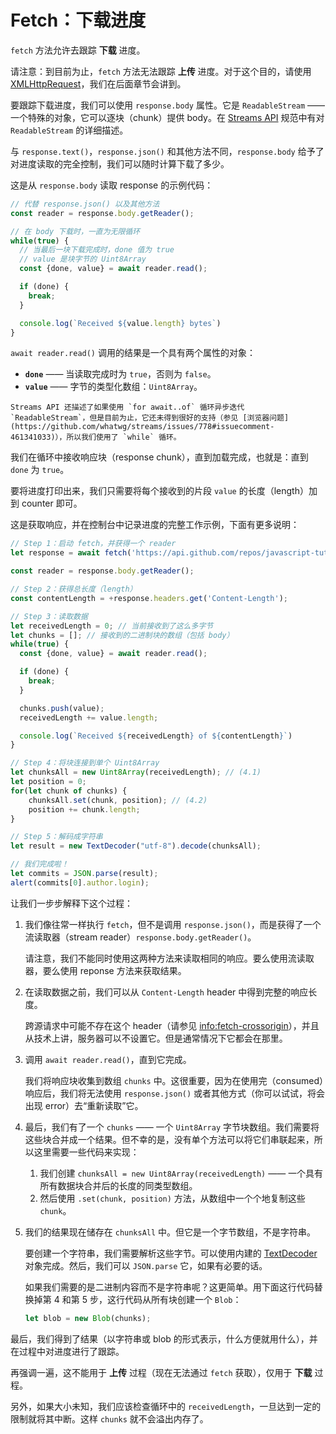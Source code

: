 
# Fetch：下载进度

`fetch` 方法允许去跟踪 **下载** 进度。

请注意：到目前为止，`fetch` 方法无法跟踪 **上传** 进度。对于这个目的，请使用 [XMLHttpRequest](info:xmlhttprequest)，我们在后面章节会讲到。

要跟踪下载进度，我们可以使用 `response.body` 属性。它是 `ReadableStream` —— 一个特殊的对象，它可以逐块（chunk）提供 body。在 [Streams API](https://streams.spec.whatwg.org/#rs-class) 规范中有对 `ReadableStream` 的详细描述。

与 `response.text()`，`response.json()` 和其他方法不同，`response.body` 给予了对进度读取的完全控制，我们可以随时计算下载了多少。

这是从 `response.body` 读取 response 的示例代码：

```js
// 代替 response.json() 以及其他方法
const reader = response.body.getReader();

// 在 body 下载时，一直为无限循环
while(true) {
  // 当最后一块下载完成时，done 值为 true
  // value 是块字节的 Uint8Array
  const {done, value} = await reader.read();

  if (done) {
    break;
  }

  console.log(`Received ${value.length} bytes`)
}
```

`await reader.read()` 调用的结果是一个具有两个属性的对象：
- **`done`** —— 当读取完成时为 `true`，否则为 `false`。
- **`value`** —— 字节的类型化数组：`Uint8Array`。

```smart
Streams API 还描述了如果使用 `for await..of` 循环异步迭代 `ReadableStream`，但是目前为止，它还未得到很好的支持（参见 [浏览器问题](https://github.com/whatwg/streams/issues/778#issuecomment-461341033)），所以我们使用了 `while` 循环。
```

我们在循环中接收响应块（response chunk），直到加载完成，也就是：直到 `done` 为 `true`。

要将进度打印出来，我们只需要将每个接收到的片段 `value` 的长度（length）加到 counter 即可。

这是获取响应，并在控制台中记录进度的完整工作示例，下面有更多说明：

```js run async
// Step 1：启动 fetch，并获得一个 reader
let response = await fetch('https://api.github.com/repos/javascript-tutorial/en.javascript.info/commits?per_page=100');

const reader = response.body.getReader();

// Step 2：获得总长度（length）
const contentLength = +response.headers.get('Content-Length');

// Step 3：读取数据
let receivedLength = 0; // 当前接收到了这么多字节
let chunks = []; // 接收到的二进制块的数组（包括 body）
while(true) {
  const {done, value} = await reader.read();

  if (done) {
    break;
  }

  chunks.push(value);
  receivedLength += value.length;

  console.log(`Received ${receivedLength} of ${contentLength}`)
}

// Step 4：将块连接到单个 Uint8Array
let chunksAll = new Uint8Array(receivedLength); // (4.1)
let position = 0;
for(let chunk of chunks) {
	chunksAll.set(chunk, position); // (4.2)
	position += chunk.length;
}

// Step 5：解码成字符串
let result = new TextDecoder("utf-8").decode(chunksAll);

// 我们完成啦！
let commits = JSON.parse(result);
alert(commits[0].author.login);
```

让我们一步步解释下这个过程：

1. 我们像往常一样执行 `fetch`，但不是调用 `response.json()`，而是获得了一个流读取器（stream reader）`response.body.getReader()`。

    请注意，我们不能同时使用这两种方法来读取相同的响应。要么使用流读取器，要么使用 reponse 方法来获取结果。
2. 在读取数据之前，我们可以从 `Content-Length` header 中得到完整的响应长度。

    跨源请求中可能不存在这个 header（请参见 <info:fetch-crossorigin>），并且从技术上讲，服务器可以不设置它。但是通常情况下它都会在那里。
3. 调用 `await reader.read()`，直到它完成。

    我们将响应块收集到数组 `chunks` 中。这很重要，因为在使用完（consumed）响应后，我们将无法使用 `response.json()` 或者其他方式（你可以试试，将会出现 error）去“重新读取”它。
4. 最后，我们有了一个 `chunks` —— 一个 `Uint8Array` 字节块数组。我们需要将这些块合并成一个结果。但不幸的是，没有单个方法可以将它们串联起来，所以这里需要一些代码来实现：
    1. 我们创建 `chunksAll = new Uint8Array(receivedLength)` —— 一个具有所有数据块合并后的长度的同类型数组。
    2. 然后使用 `.set(chunk, position)` 方法，从数组中一个个地复制这些 `chunk`。
5. 我们的结果现在储存在 `chunksAll` 中。但它是一个字节数组，不是字符串。

    要创建一个字符串，我们需要解析这些字节。可以使用内建的 [TextDecoder](info:text-decoder) 对象完成。然后，我们可以 `JSON.parse` 它，如果有必要的话。

    如果我们需要的是二进制内容而不是字符串呢？这更简单。用下面这行代码替换掉第 4 和第 5 步，这行代码从所有块创建一个 `Blob`：
    ```js
    let blob = new Blob(chunks);
    ```

最后，我们得到了结果（以字符串或 blob 的形式表示，什么方便就用什么），并在过程中对进度进行了跟踪。

再强调一遍，这不能用于 **上传** 过程（现在无法通过 `fetch` 获取），仅用于 **下载** 过程。

另外，如果大小未知，我们应该检查循环中的 `receivedLength`，一旦达到一定的限制就将其中断。这样 `chunks` 就不会溢出内存了。

